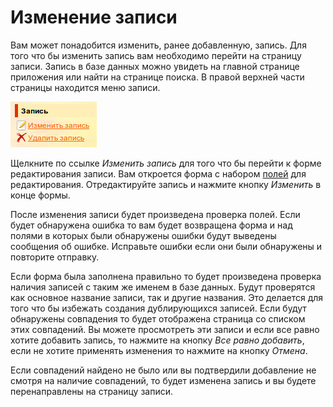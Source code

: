 # Изменение записи

Вам может понадобится изменить, ранее добавленную, запись. Для того что бы изменить запись вам необходимо перейти на
страницу записи. Запись в базе данных можно увидеть на главной странице приложения или найти на странице поиска. В
правой верхней части страницы находится меню записи.

![Меню записи](https://raw.githubusercontent.com/anime-db/anime-db-docs/master/images/ru/item/menu.jpg)

Щелкните по ссылке *Изменить запись* для того что бы перейти к форме редактирования записи. Вам откроется форма с
набором [полей](/ru/user/item/fields.md) для редактирования. Отредактируйте запись и нажмите кнопку *Изменить* в конце формы.

После изменения записи будет произведена проверка полей. Если будет обнаружена ошибка то вам будет возвращена форма и
над полями в которых были обнаружены ошибки будут выведены сообщения об ошибке. Исправьте ошибки если они были
обнаружены и повторите отправку.

Если форма была заполнена правильно то будет произведена проверка наличия записей с таким же именем в базе данных.
Будут проверятся как основное название записи, так и другие названия. Это делается для того что бы избежать создания
дублирующихся записей. Если будут обнаружены совпадения то будет отображена страница со списком этих совпадений. Вы
можете просмотреть эти записи и если все равно хотите добавить запись, то нажмите на кнопку *Все равно добавить*, если
не хотите применять изменения то нажмите на кнопку *Отмена*.

Если совпадений найдено не было или вы подтвердили добавление не смотря на наличие совпадений, то будет изменена
запись и вы будете перенаправлены на страницу записи.